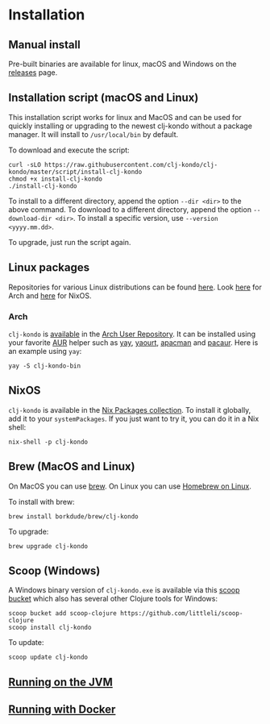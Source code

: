 # Installation

## Manual install

Pre-built binaries are available for linux, macOS and Windows on the
[releases](https://github.com/clj-kondo/clj-kondo/releases) page.

## Installation script (macOS and Linux)

This installation script works for linux and MacOS and can be used for quickly
installing or upgrading to the newest clj-kondo without a package manager. It
will install to `/usr/local/bin` by default.

To download and execute the script:

    curl -sLO https://raw.githubusercontent.com/clj-kondo/clj-kondo/master/script/install-clj-kondo
    chmod +x install-clj-kondo
    ./install-clj-kondo

To install to a different directory, append the option `--dir <dir>` to the
above command.  To download to a different directory, append the option
`--download-dir <dir>`. To install a specific version, use `--version <yyyy.mm.dd>`.

To upgrade, just run the script again.

## Linux packages

Repositories for various Linux distributions can be found
[here](https://software.opensuse.org//download.html?project=home%3Azilti%3Aclojure&package=clj-kondo). Look
[here](#arch) for Arch and [here](#nixos) for NixOS.

<!-- There is also an
[updateable AppImage](https://download.opensuse.org/repositories/home:/zilti:/clojure/AppImage/clj-kondo-latest-x86_64.AppImage).
If you use the AppImage, simply save the file as "clj-kondo" and make it executable.
It is fully self-contained - without the overhead that comes with Docker! -->

### Arch

`clj-kondo` is [available](https://aur.archlinux.org/packages/clj-kondo-bin/) in the [Arch User Repository](https://aur.archlinux.org). It can be installed using your favorite [AUR](https://aur.archlinux.org) helper such as
[yay](https://github.com/Jguer/yay), [yaourt](https://github.com/archlinuxfr/yaourt), [apacman](https://github.com/oshazard/apacman) and [pacaur](https://github.com/rmarquis/pacaur). Here is an example using `yay`:

    yay -S clj-kondo-bin

## NixOS

`clj-kondo` is available in the
[Nix Packages collection](https://github.com/NixOS/nixpkgs/blob/master/pkgs/development/tools/clj-kondo/default.nix).
To install it globally, add it to your `systemPackages`. If you just want to try it, you can do it in a Nix shell:

    nix-shell -p clj-kondo

## Brew (MacOS and Linux)

On MacOS you can use [brew](https://brew.sh/).  On Linux you can use
[Homebrew on Linux](https://docs.brew.sh/Homebrew-on-Linux).

To install with brew:

    brew install borkdude/brew/clj-kondo

To upgrade:

    brew upgrade clj-kondo

<!-- ## NPM (Linux, MacOS, Windows) -->

<!--     npm install -g clj-kondo -->

## Scoop (Windows)

A Windows binary version of `clj-kondo.exe` is available via this [scoop bucket](https://github.com/littleli/scoop-clojure) which also has several other Clojure tools for Windows:

    scoop bucket add scoop-clojure https://github.com/littleli/scoop-clojure
    scoop install clj-kondo

To update:

    scoop update clj-kondo

## [Running on the JVM](jvm.md)

## [Running with Docker](docker.md)

